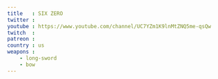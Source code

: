 ```yaml
---
title   : SIX ZERO
twitter :
youtube : https://www.youtube.com/channel/UC7YZm1K9lnMtZNQ5me-qsQw
twitch  :
patreon :
country : us
weapons :
    - long-sword
    - bow
---
```

